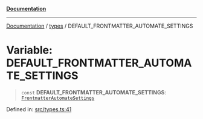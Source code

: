 [**Documentation**](../../README.md)

***

[Documentation](../../README.md) / [types](../README.md) / DEFAULT\_FRONTMATTER\_AUTOMATE\_SETTINGS

# Variable: DEFAULT\_FRONTMATTER\_AUTOMATE\_SETTINGS

> `const` **DEFAULT\_FRONTMATTER\_AUTOMATE\_SETTINGS**: [`FrontmatterAutomateSettings`](../interfaces/FrontmatterAutomateSettings.md)

Defined in: [src/types.ts:41](https://github.com/Christian-Me/folder-to-tags-plugin/blob/324c4975948764581637da1ab1e4cb12dc3f447a/src/types.ts#L41)
